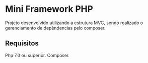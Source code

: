 # Mini Framework PHP

Projeto desenvolvido utilizando a estrutura MVC, sendo realizado o gerenciamento de depêndencias pelo composer.

## Requisitos
Php 7.0 ou superior.
Composer.
